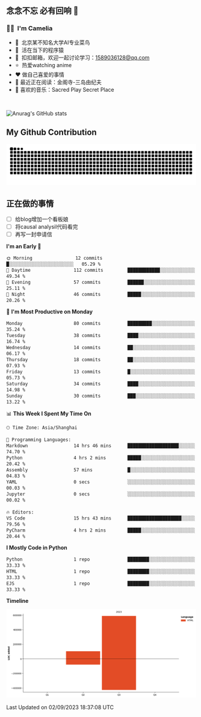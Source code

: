 ## 念念不忘 必有回响  👋
### 👨‍🔧&nbsp;&nbsp;I'm Camelia
- 🏢&nbsp;&nbsp;北京某不知名大学AI专业菜鸟
- 🦍&nbsp;&nbsp;活在当下的程序猿
- 💬&nbsp;&nbsp;扣扣邮箱，欢迎一起讨论学习：1589036128@qq.com
- ⭐️&nbsp;&nbsp;热爱watching anime
- ❤️ 做自己喜爱的事情
- 📖 最近正在阅读：金阁寺-三岛由纪夫
- 🎵 喜欢的音乐：Sacred Play Secret Place

<br>

![Anurag's GitHub stats](https://github-readme-stats.vercel.app/api?username=abinzzz&count_private=true&show_icons=true&theme=tokyonight)


## My Github Contribution
![](https://github.com/abinzzz/abinzzz/blob/output/github-contribution-grid-snake.svg)

## 正在做的事情
- [ ] 给blog增加一个看板娘
- [ ] 将causal analysil代码看完
- [ ] 再写一封申请信
<!--START_SECTION:waka-->
**I'm an Early 🐤** 

```text
🌞 Morning                12 commits          █░░░░░░░░░░░░░░░░░░░░░░░░   05.29 % 
🌆 Daytime                112 commits         ████████████░░░░░░░░░░░░░   49.34 % 
🌃 Evening                57 commits          ██████░░░░░░░░░░░░░░░░░░░   25.11 % 
🌙 Night                  46 commits          █████░░░░░░░░░░░░░░░░░░░░   20.26 % 
```
📅 **I'm Most Productive on Monday** 

```text
Monday                   80 commits          █████████░░░░░░░░░░░░░░░░   35.24 % 
Tuesday                  38 commits          ████░░░░░░░░░░░░░░░░░░░░░   16.74 % 
Wednesday                14 commits          ██░░░░░░░░░░░░░░░░░░░░░░░   06.17 % 
Thursday                 18 commits          ██░░░░░░░░░░░░░░░░░░░░░░░   07.93 % 
Friday                   13 commits          █░░░░░░░░░░░░░░░░░░░░░░░░   05.73 % 
Saturday                 34 commits          ████░░░░░░░░░░░░░░░░░░░░░   14.98 % 
Sunday                   30 commits          ███░░░░░░░░░░░░░░░░░░░░░░   13.22 % 
```


📊 **This Week I Spent My Time On** 

```text
🕑︎ Time Zone: Asia/Shanghai

💬 Programming Languages: 
Markdown                 14 hrs 46 mins      ███████████████████░░░░░░   74.70 % 
Python                   4 hrs 2 mins        █████░░░░░░░░░░░░░░░░░░░░   20.42 % 
Assembly                 57 mins             █░░░░░░░░░░░░░░░░░░░░░░░░   04.83 % 
YAML                     0 secs              ░░░░░░░░░░░░░░░░░░░░░░░░░   00.03 % 
Jupyter                  0 secs              ░░░░░░░░░░░░░░░░░░░░░░░░░   00.02 % 

🔥 Editors: 
VS Code                  15 hrs 43 mins      ████████████████████░░░░░   79.56 % 
PyCharm                  4 hrs 2 mins        █████░░░░░░░░░░░░░░░░░░░░   20.44 % 
```

**I Mostly Code in Python** 

```text
Python                   1 repo              ████████░░░░░░░░░░░░░░░░░   33.33 % 
HTML                     1 repo              ████████░░░░░░░░░░░░░░░░░   33.33 % 
EJS                      1 repo              ████████░░░░░░░░░░░░░░░░░   33.33 % 
```



**Timeline**

![Lines of Code chart](https://raw.githubusercontent.com/abinzzz/abinzzz/main/assets/bar_graph.png)


 Last Updated on 02/09/2023 18:37:08 UTC
<!--END_SECTION:waka-->


